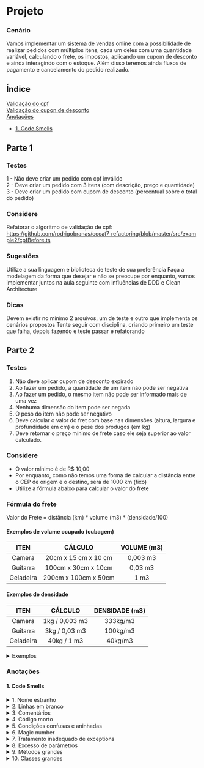 # Projeto

### Cenário

Vamos implementar um sistema de vendas online com a possibilidade de realizar pedidos com múltiplos itens, cada um deles com uma quantidade variável, calculando o frete, os impostos, aplicando um cupom de desconto e ainda interagindo com o estoque. Além disso teremos ainda fluxos de pagamento e cancelamento do pedido realizado.

## Índice
[Validação do cpf](#parte-1)<br>
[Validação do cupon de desconto](#parte-2)<br>
[Anotações](#anotações)<br>
 - [1. Code Smells](#1-code-smells)<br>

## Parte 1

### Testes

1 - Não deve criar um pedido com cpf inválido <br>
2 - Deve criar um pedido com 3 itens (com descrição, preço e quantidade) <br>
3 - Deve criar um pedido com cupom de desconto (percentual sobre o total do pedido) <br>


### Considere
Refatorar o algoritmo de validação de cpf: https://github.com/rodrigobranas/cccat7_refactoring/blob/master/src/example2/cpfBefore.ts

### Sugestões

Utilize a sua linguagem e biblioteca de teste de sua preferência
Faça a modelagem da forma que desejar e não se preocupe por enquanto, vamos implementar juntos na aula seguinte com influências de DDD e Clean Architecture

### Dicas
Devem existir no mínimo 2 arquivos, um de teste e outro que implementa os cenários propostos
Tente seguir com disciplina, criando primeiro um teste que falha, depois fazendo e teste passar e refatorando

## Parte 2

### Testes
1. Não deve aplicar cupom de desconto expirado
2. Ao fazer um pedido, a quantidade de um item não pode ser negativa
3. Ao fazer um pedido, o mesmo item não pode ser informado mais de uma vez
4. Nenhuma dimensão do item pode ser negada
5. O peso do item não pode ser negativo
6. Deve calcular o valor do fret com base nas dimensões (altura, largura e profundidade em cm) e o pese dos produgos (em kg)
7. Deve retornar o preço mínimo de frete caso ele seja superior ao valor calculado.

### Considere

- O valor mínimo é de R$ 10,00
- Por enquanto, como não temos uma forma de calcular a distância entre o CEP de origem e o destino, será de 1000 km (fixo)
- Utilize a fórmula abaixo para calcular o valor do frete

### Fórmula do frete

Valor do Frete = distância (km) * volume (m3) * (densidade/100)

#### Exemplos de volume ocupado (cubagem)<br>
|     ITEN   |        CÁLCULO       |   VOLUME (m3) |
| :--------: | :------------------: | :------------:|
| Camera     | 20cm x 15 cm x 10 cm |   0,003 m3    |
| Guitarra   | 100cm x 30cm x 10cm  |    0,03 m3    |
| Geladeira  | 200cm x 100cm x 50cm |      1 m3     | 


#### Exemplos de densidade

|     ITEN   |        CÁLCULO       |   DENSIDADE (m3) |
| :--------: | :------------------: | :---------------:|
|   Camera   |    1kg / 0,003 m3    |      333kg/m3    |
|  Guitarra  |    3kg / 0,03 m3     |      100kg/m3    |
| Geladeira  |       40kg / 1 m3    |       40kg/m3    |

<details>
<summary>Exemplos</summary>
produto: Camera
distância: 1000 (fixo)
volume: 0,003
densidade: 333
preço: R$9,90 (1000 * 0,003 * (333/100))
preço mínimo: R$10,00

produto: Guitarra
distância: 1000 (fixo)
volume: 0,03
densidade: 100
preço: R$30,00 (1000 * 0,03 * (100/100))<br>
produto: Geladeira
distância: 1000 (fixo)
volume: 1
densidade: 40
preço: R$400,00 (1000 * 1 * (40/100))
</details>


### Anotações

#### 1. Code Smells
<details>
<summary>1. Nome estranho</summary>

  - calc.ts     - calculateRide.ts
  - dist        - distance
  - ds          - date
  - mov         - segment
  - movArray    - segments
  - result      - fare<br>
  Obs.: Renomear variável, método, função, classe, arquivo
</details>

<details>
<summary>2. Linhas em branco</summary>

  - Medida vertical que o código ocupa na tela. 
  - A medida ideal é que o código caiba na tela do monitor.
  - Apagar linha em branco
  - Extrair Método
</details>

<details>
<summary>3. Comentários</summary>

  - Se o comentário é necessário o código não está claro, vc pode extrair para uma variável auto explicativa, ou extrair para uma função que possa ser testada.
  - Introduzir variável explicativa
  - Extrair Método
  - Apagar comentário
</details>

<details>
<summary>4. Código morto</summary>

  - Apagar código Morto
</details>

<details>
<summary>5. Condições confusas e aninhadas</summary>

  - Inverter as condiçães para introduzir cláusulas quarda
  - consolidar condições
  - Introduzir ternários
</details>

<details>
<summary>6. Magic number</summary>

  - Extrair constantes explicativas
</details>

<details>
<summary>7. Tratamento inadequado de exceptions</summary>

  - introduzir tratamento de exceptions <br>
===> codigo -> design (arte)
</details>

<details>
<summary>8. Excesso de parâmetros</summary>

  - quanto menos melhor
  - introduza instâncias
</details>

<details>
<summary>9. Métodos grandes</summary>

  - extrair método
</details>

<details>
<summary>10. Classes grandes</summary>

  - extrair classes
</details>
